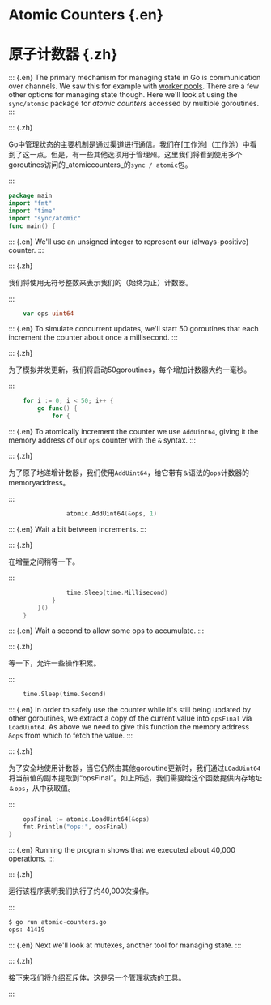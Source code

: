 
# Atomic Counters {.en}


# 原子计数器 {.zh}


::: {.en}
The primary mechanism for managing state in Go is
communication over channels. We saw this for example
with [worker pools](worker-pools). There are a few other
options for managing state though. Here we'll
look at using the `sync/atomic` package for _atomic
counters_ accessed by multiple goroutines.
:::

::: {.zh}

Go中管理状态的主要机制是通过渠道进行通信。我们在[工作池]（工作池）中看到了这一点。但是，有一些其他选项用于管理州。这里我们将看到使用多个goroutines访问的_atomiccounters_的`sync / atomic`包。

:::


```go
package main
import "fmt"
import "time"
import "sync/atomic"
func main() {
```


::: {.en}
We'll use an unsigned integer to represent our
(always-positive) counter.
:::

::: {.zh}

我们将使用无符号整数来表示我们的（始终为正）计数器。

:::


```go
	var ops uint64
```


::: {.en}
To simulate concurrent updates, we'll start 50
goroutines that each increment the counter about
once a millisecond.
:::

::: {.zh}

为了模拟并发更新，我们将启动50goroutines，每个增加计数器大约一毫秒。

:::


```go
	for i := 0; i < 50; i++ {
		go func() {
			for {
```


::: {.en}
To atomically increment the counter we
use `AddUint64`, giving it the memory
address of our `ops` counter with the
`&` syntax.
:::

::: {.zh}

为了原子地递增计数器，我们使用`AddUint64`，给它带有`＆`语法的`ops`计数器的memoryaddress。

:::


```go
				atomic.AddUint64(&ops, 1)
```


::: {.en}
Wait a bit between increments.
:::

::: {.zh}

在增量之间稍等一下。

:::


```go
				time.Sleep(time.Millisecond)
			}
		}()
	}
```


::: {.en}
Wait a second to allow some ops to accumulate.
:::

::: {.zh}

等一下，允许一些操作积累。

:::


```go
	time.Sleep(time.Second)
```


::: {.en}
In order to safely use the counter while it's still
being updated by other goroutines, we extract a
copy of the current value into `opsFinal` via
`LoadUint64`. As above we need to give this
function the memory address `&ops` from which to
fetch the value.
:::

::: {.zh}

为了安全地使用计数器，当它仍然由其他goroutine更新时，我们通过`LOadUint64`将当前值的副本提取到“opsFinal”。如上所述，我们需要给这个函数提供内存地址`＆ops`，从中获取值。

:::


```go
	opsFinal := atomic.LoadUint64(&ops)
	fmt.Println("ops:", opsFinal)
}
```


::: {.en}
Running the program shows that we executed about
40,000 operations.
:::

::: {.zh}

运行该程序表明我们执行了约40,000次操作。

:::


```bash
$ go run atomic-counters.go
ops: 41419
```


::: {.en}
Next we'll look at mutexes, another tool for managing
state.
:::

::: {.zh}

接下来我们将介绍互斥体，这是另一个管理状态的工具。

:::


